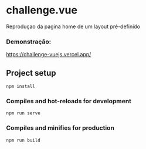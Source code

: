 # challenge.vue

Reproduçao da pagina home de um layout pré-definido

### Demonstração:
https://challenge-vuejs.vercel.app/

## Project setup
```
npm install
```

### Compiles and hot-reloads for development
```
npm run serve
```

### Compiles and minifies for production
```
npm run build
```
